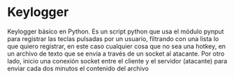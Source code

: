 # Keylogger
Keylogger básico en Python.
Es un script python que usa el módulo pynput para registrar las teclas pulsadas por un usuario, filtrando con una lista lo que quiero registrar, en este caso cualquier cosa que no sea una hotkey, en un archivo de texto que se envía a través de un socket al atacante.
Por otro lado, inicio una conexión socket entre el cliente y el servidor (atacante) para enviar cada dos minutos el contenido del archivo

